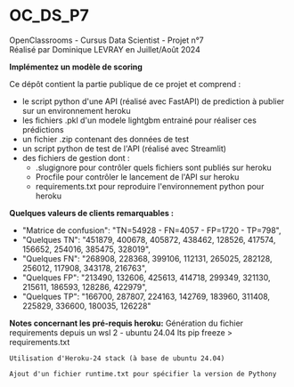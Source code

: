 # OC_DS_P7
OpenClassrooms - Cursus Data Scientist - Projet n°7<br>
Réalisé par Dominique LEVRAY en Juillet/Août 2024

**Implémentez un modèle de scoring**

Ce dépôt contient la partie publique de ce projet et comprend :
- le script python d'une API (réalisé avec FastAPI) de prediction à publier sur un environnement heroku
- les fichiers .pkl d'un modele lightgbm entrainé pour réaliser ces prédictions
- un fichier .zip contenant des données de test
- un script python de test de l'API (réalisé avec Streamlit)
- des fichiers de gestion dont :
  - .slugignore pour contrôler quels fichiers sont publiés sur heroku
  - Procfile pour contrôler le lancement de l'API sur heroku
  - requirements.txt pour reproduire l'environnement python pour heroku


**Quelques valeurs de clients remarquables :**

- "Matrice de confusion": "TN=54928 - FN=4057 - FP=1720 - TP=798",
- "Quelques TN": "451879, 400678, 405872, 438462, 128526, 417574, 156652, 254016, 385475, 328019",
- "Quelques FN": "268908, 228368, 399106, 112131, 265025, 282128, 256012, 117908, 343178, 216763",
- "Quelques FP": "213490, 132606, 425613, 414718, 299349, 321130, 215611, 186593, 128286, 422979",
- "Quelques TP": "166700, 287807, 224163, 142769, 183960, 311408, 225829, 336600, 180035, 126228"


**Notes concernant les pré-requis heroku:**
    Génération du fichier requirements depuis un wsl 2 - ubuntu 24.04 lts
        pip freeze > requirements.txt
    
    Utilisation d'Heroku-24 stack (à base de ubuntu 24.04)

    Ajout d'un fichier runtime.txt pour spécifier la version de Pythony